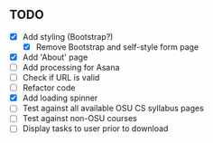 ## TODO

- [x] Add styling (Bootstrap?)
  - [x] Remove Bootstrap and self-style form page
- [x] Add 'About' page
- [ ] Add processing for Asana
- [ ] Check if URL is valid
- [ ] Refactor code
- [x] Add loading spinner
- [ ] Test against all available OSU CS syllabus pages
- [ ] Test against non-OSU courses
- [ ] Display tasks to user prior to download
